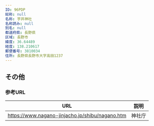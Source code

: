 ```yaml
---
ID: 96PDP
総称: null
名称: 芋井神社
名称読み: null
別名: null
都道府県: 長野県
区域: 長野市
緯度: 36.64489
経度: 138.210617
郵便番号: 3810034
住所: 長野県長野市大字高田1237
---
```


## その他

### 参考URL

| URL                                             | 説明   |
| ----------------------------------------------- | ------ |
| https://www.nagano-jinjacho.jp/shibu/nagano.htm | 神社庁 |
